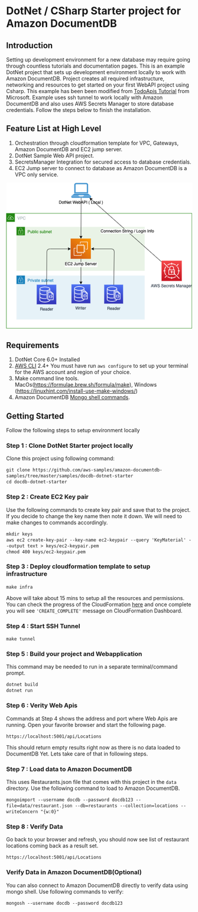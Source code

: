 # DotNet / CSharp Starter project for Amazon DocumentDB

## Introduction
Setting up development environment for a new database may require going through countless tutorials and documentation pages. This is an example DotNet project that sets up development environment locally to work with Amazon DocumentDB. Project creates all required infrastructure, networking and resources to get started on your first WebAPI project using Csharp. This example has been been modified from [TodoApis Tutorial](https://docs.microsoft.com/en-us/aspnet/core/tutorials/first-web-api?view=aspnetcore-6.0&tabs=visual-studio) from Microsoft. Example uses ssh tunnel to work locally with Amazon DocumentDB and also uses AWS Secrets Manager to store database credentials. Follow the steps below to finish the installation. 


## Feature List at High Level
1. Orchestration through cloudformation template for VPC, Gateways, Amazon DocumentDB and EC2 jump server. 
2. DotNet Sample Web API project.
3. SecretsManager Integration for secured access to database credentials. 
4. EC2 Jump server to connect to database as Amazon DocumentDB is a VPC only service. 

![Architecture](./images/dotnet-docdb-starter-project.png)

## Requirements 
1. DotNet Core 6.0+ Installed
2. [AWS CLI](https://docs.aws.amazon.com/cli/latest/userguide/cli-chap-configure.html) 2.4+  You must have run `aws configure` to set up your terminal for the AWS account and region of your choice.
3. Make command line tools.  MacOs(https://formulae.brew.sh/formula/make), Windows (https://linuxhint.com/install-use-make-windows/) 
4. Amazon DocumentDB [Mongo shell commands](https://docs.aws.amazon.com/documentdb/latest/developerguide/get-started-guide.html#cloud9-mongoshell). 


## Getting Started
Follow the following steps to setup environment locally


### Step 1 : Clone DotNet Starter project locally
Clone this project using following command: 

```
git clone https://github.com/aws-samples/amazon-documentdb-samples/tree/master/samples/docdb-dotnet-starter
cd docdb-dotnet-starter
```

### Step 2 : Create EC2 Key pair 
Use the following commands to create key pair and save that to the project. If you decide to change the key name then note it down. We will need to make changes to commands accordingly. 
```
mkdir keys
aws ec2 create-key-pair --key-name ec2-keypair --query 'KeyMaterial' --output text > keys/ec2-keypair.pem
chmod 400 keys/ec2-keypair.pem
```

### Step 3 : Deploy cloudformation template to setup infrastructure

```
make infra
```
Above will take about 15 mins to setup all the resources and permissions. You can check the progress of the CloudFormation [here](https://console.aws.amazon.com/cloudformation/home) and once complete you will see `'CREATE_COMPLETE'` message on CloudFormation Dashboard. 

### Step 4 : Start SSH Tunnel 
```
make tunnel
```
### Step 5 : Build your project and Webapplication 
This command may be needed to run in a separate terminal/command prompt. 
```
dotnet build
dotnet run
```

### Step 6 : Verity Web Apis 
Commands at Step 4 shows the address and port where Web Apis are running. Open your favorite browser and start the following page. 
```
https://localhost:5001/api/Locations
```
This should return empty results right now as there is no data loaded to DocumentDB Yet. Lets take care of that in following steps. 

### Step 7 : Load data to Amazon DocumentDB
This uses Restaurants.json file that comes with this project in the `data` directory. Use the following command to load to Amazon DocumentDB. 
```
mongoimport --username docdb --password docdb123 --file=data/restaurant.json --db=restaurants --collection=locations --writeConcern "{w:0}"
```

### Step 8 : Verify Data
Go back to your browser and refresh, you should now see list of restaurant locations coming back as a result set. 
```
https://localhost:5001/api/Locations
```

### Verify Data in Amazon DocumentDB(Optional)
You can also connect to Amazon DocumentDB directly to verify data using mongo shell. Use following commands to verify:
```
mongosh --username docdb --password docdb123
```